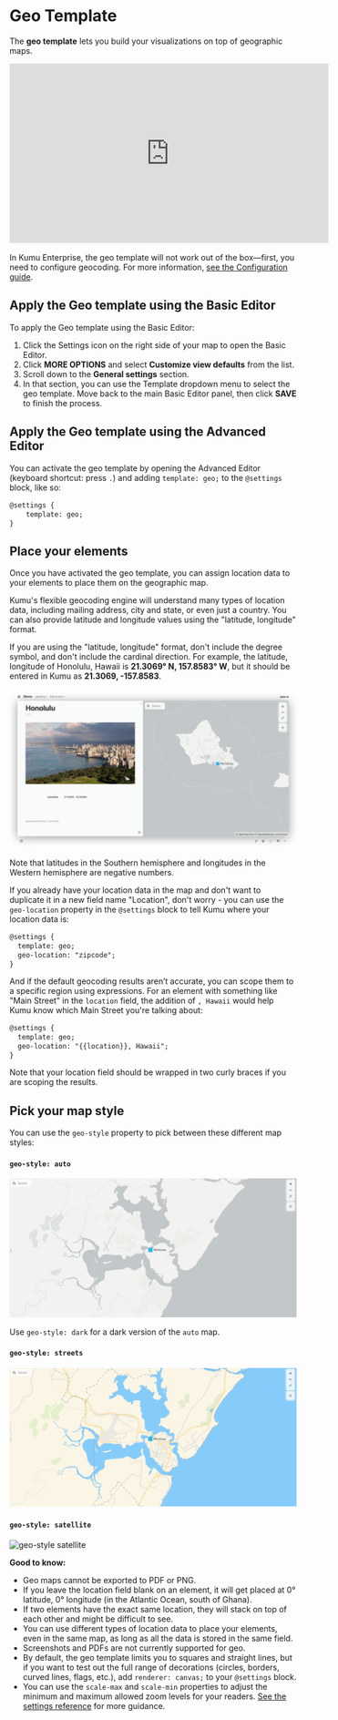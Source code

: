 # Geo Template

The **geo template** lets you build your visualizations on top of geographic maps.

<p><iframe width="560" height="315" src="https://www.youtube.com/embed/0WQ0dS5CIGM" frameborder="0" allowfullscreen></iframe></p>

<p class="alert alert-warning">
In Kumu Enterprise, the geo template will not work out of the box—first, you need to configure geocoding. For more information, <a href="/enterprise/configuration.html#geocoding" class="alert alert-link">see the Configuration guide</a>.
</p>


## Apply the Geo template using the Basic Editor

To apply the Geo template using the Basic Editor:

1. Click the Settings icon <i class="fa fa-sliders">  </i> on the right side of your map to open the Basic Editor.
2. Click **MORE OPTIONS** and select **Customize view defaults** from the list.
3. Scroll down to the **General settings** section.
4. In that section, you can use the Template dropdown menu to select the geo template. Move back to the main Basic Editor panel, then click **SAVE** to finish the process.


## Apply the Geo template using the Advanced Editor

You can activate the geo template by opening the Advanced Editor (keyboard shortcut: press `.`) and adding `template: geo;` to the `@settings` block, like so:

```
@settings {
    template: geo;
}
```

## Place your elements
Once you have activated the geo template, you can assign location data to your elements to place them on the geographic map.

 Kumu's flexible geocoding engine will understand many types of location data, including mailing address, city and state, or even just a country. You can also provide latitude and longitude values using the "latitude, longitude" format.

 If you are using the "latitude, longitude" format, don't include the degree symbol, and don't include the cardinal direction. For example, the latitude, longitude of Honolulu, Hawaii is **21.3069° N, 157.8583° W**, but it should be entered in Kumu as **21.3069, -157.8583**.

 ![Geo map showing latitude and longitude for Honolulu](/images/honolulu-geo.png)

Note that latitudes in the Southern hemisphere and longitudes in the Western hemisphere are negative numbers.

If you already have your location data in the map and don't want to duplicate it in a new field name "Location", don't worry - you can use the `geo-location` property in the `@settings` block to tell Kumu where your location data is:

```
@settings {
  template: geo;
  geo-location: "zipcode";
}
```

And if the default geocoding results aren’t accurate, you can scope them to a specific region using expressions. For an element with something like "Main Street" in the `location` field, the addition of `, Hawaii` would help Kumu know which Main Street you're talking about:

```
@settings {
  template: geo;
  geo-location: "{{location}}, Hawaii";
}
```

Note that your location field should be wrapped in two curly braces if you are scoping the results.


## Pick your map style

You can use the `geo-style` property to pick between these different map styles:

#### `geo-style: auto`

![geo-style auto](/images/geo-style-auto.png)

Use `geo-style: dark` for a dark version of the `auto` map.


#### `geo-style: streets`

![geo-style streets](/images/geo-style-streets.png)


#### `geo-style: satellite`

![geo-style satellite](/images/geo-style-satellite.png)


**Good to know:**
- Geo maps cannot be exported to PDF or PNG.
- If you leave the location field blank on an element, it will get placed at 0° latitude, 0° longitude (in the Atlantic Ocean, south of Ghana).
- If two elements have the exact same location, they will stack on top of each other and might be difficult to see.
- You can use different types of location data to place your elements, even in the same map, as long as all the data is stored in the same field.
- Screenshots and PDFs are not currently supported for geo.
- By default, the geo template limits you to squares and straight lines, but if you want to test out the full range of decorations (circles, borders, curved lines, flags, etc.), add `renderer: canvas;` to your `@settings` block.
- You can use the `scale-max` and `scale-min` properties to adjust the minimum and maximum allowed zoom levels for your readers. [See the settings reference](/guides/settings-reference.html) for more guidance.


